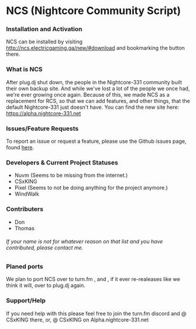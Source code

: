 # NCS (Nightcore Community Script)

### Installation and Activation

NCS can be installed by visiting http://ncs.electricgaming.ga/new/#download and bookmarking the button there.

### What is NCS

After plug.dj shut down, the people in the Nightcore-331 community built their own backup site. And while we've lost a lot of the people
we once had, we're ever growing once again. Because of this, we made NCS as a replacement for RCS, so that we can add features,
and other things, that the default Nightcore-331 just doesn't have. You can find the new site here: https://alpha.nightcore-331.net

### Issues/Feature Requests

To report an issue or request a feature, please use the Github issues page, found [here](https://github.com/Nuvm/NCS/issues).

### Developers & Current Project Statuses
* Nuvm (Seems to be missing from the internet.)
* CSxKING
* Pixel (Seems to not be doing anything for the project anymore.)
* WindWalk

### Contributers
* Don
* Thomas

###### If your name is not for whatever reason on that list and you have contributed, please contact me.

### Planed ports
We plan to port NCS over to turn.fm , and , if it ever re-realeases like we think it will,
over to plug.dj again.

### Support/Help
If you need help with this please feel free to join the turn.fm discord and @ CSxKING there, or, @ CSxKING on Alpha.nightcore-331.net
